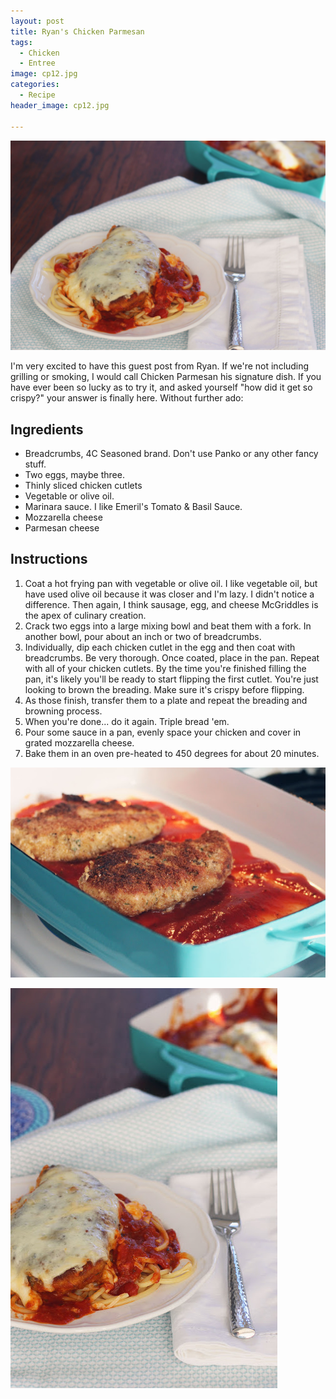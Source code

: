 ```yaml
---
layout: post
title: Ryan's Chicken Parmesan
tags:
  - Chicken
  - Entree
image: cp12.jpg
categories:
  - Recipe
header_image: cp12.jpg

---
```


![Image of Ryan's Chicken Parmesan.](/upload/cp12.jpg)

I'm very excited to have this guest post from Ryan. If we're not including grilling or smoking, I would call Chicken Parmesan his signature dish. If you have ever been so lucky as to try it, and asked yourself "how did it get so crispy?" your answer is finally here. Without further ado:

## Ingredients

- Breadcrumbs, 4C Seasoned brand.  Don't use Panko or any other fancy stuff.
- Two eggs, maybe three.
- Thinly sliced chicken cutlets
- Vegetable or olive oil.
- Marinara sauce.  I like Emeril's Tomato & Basil Sauce.
- Mozzarella cheese
- Parmesan cheese

## Instructions

1. Coat a hot frying pan with vegetable or olive oil.  I like vegetable oil, but have used olive oil because it was closer and I'm lazy.  I didn't notice a difference.  Then again, I think sausage, egg, and cheese McGriddles is the apex of culinary creation.
1. Crack two eggs into a large mixing bowl and beat them with a fork.  In another bowl, pour about an inch or two of breadcrumbs.
1. Individually, dip each chicken cutlet in the egg and then coat with breadcrumbs.  Be very thorough.  Once coated, place in the pan.  Repeat with all of your chicken cutlets.  By the time you're finished filling the pan, it's likely you'll be ready to start flipping the first cutlet.  You're just looking to brown the breading.  Make sure it's crispy before flipping.
1. As those finish, transfer them to a plate and repeat the breading and browning process.
1. When you're done... do it again.  Triple bread 'em.
1. Pour some sauce in a pan, evenly space your chicken and cover in grated mozzarella cheese.
1. Bake them in an oven pre-heated to 450 degrees for about 20 minutes.





![Image of Ryan's Chicken Parmesan.](/upload/cp14.jpg)

![Image of Ryan's Chicken Parmesan.](/upload/cp11.jpg)
